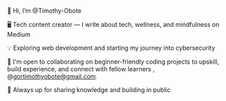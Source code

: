👋 Hi, I’m @Timothy-Obote
 
🖥️ Tech content creator — I write about tech, wellness, and mindfulness on Medium

💡 Exploring web development and starting my journey into cybersecurity

🤝  I'm open to collaborating on beginner-friendly coding projects to upskill, build experience, and connect with fellow learners , @gortimothyobote@gmail.com.

🚀 Always up for sharing knowledge and building in public 




<!---
Timothy-Obote/Timothy-Obote is a ✨ special ✨ repository because its `README.md` (this file) appears on your GitHub profile.
You can click the Preview link to take a look at your changes.
--->
